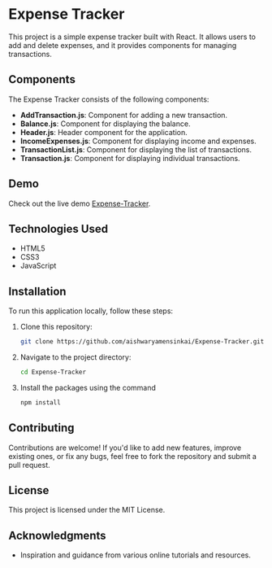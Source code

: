 # Expense Tracker

This project is a simple expense tracker built with React. It allows users to add and delete expenses, and it provides components for managing transactions.

## Components

The Expense Tracker consists of the following components:

- **AddTransaction.js**: Component for adding a new transaction.
- **Balance.js**: Component for displaying the balance.
- **Header.js**: Header component for the application.
- **IncomeExpenses.js**: Component for displaying income and expenses.
- **TransactionList.js**: Component for displaying the list of transactions.
- **Transaction.js**: Component for displaying individual transactions.

## Demo

Check out the live demo [Expense-Tracker](https://aishwaryamensinkai.github.io/Expense-Tracker/).

## Technologies Used

- HTML5
- CSS3
- JavaScript

## Installation

To run this application locally, follow these steps:

1. Clone this repository:

    ```bash
    git clone https://github.com/aishwaryamensinkai/Expense-Tracker.git

2. Navigate to the project directory:

    ```bash
    cd Expense-Tracker

3. Install the packages using the command

    ```bash
    npm install

## Contributing
Contributions are welcome! If you'd like to add new features, improve existing ones, or fix any bugs, feel free to fork the repository and submit a pull request.

## License
This project is licensed under the MIT License.

## Acknowledgments

- Inspiration and guidance from various online tutorials and resources.
